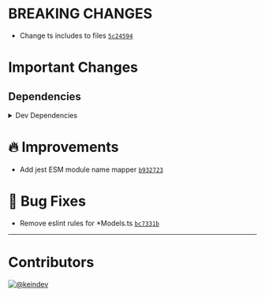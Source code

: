 # BREAKING CHANGES

- Change ts includes to files [`5c24594`](https://github.com/tagproject/ts-package-shared-config/commit/5c24594e5ea0db8603974d059e442707324ecda6)

# Important Changes

## Dependencies

<details>
<summary>Dev Dependencies</summary>

- Bumped **[@tagproject/vscode-shared-config](https://www.npmjs.com/package/@tagproject/vscode-shared-config)** from `^1.2.6` to `^2.0.0`

</details>

# :fire: Improvements

- Add jest ESM module name mapper [`b932723`](https://github.com/tagproject/ts-package-shared-config/commit/b932723fdf76918185be2cb88fc826e83f9054d7)

# :bug: Bug Fixes

- Remove eslint rules for *Models.ts [`bc7331b`](https://github.com/tagproject/ts-package-shared-config/commit/bc7331bbef957268bce29d1e0c023b8e591bc587)

---

# Contributors

[![@keindev](https://avatars.githubusercontent.com/u/4527292?v=4&s=40)](https://github.com/keindev)
